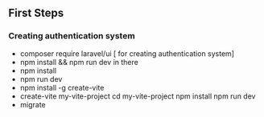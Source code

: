 ## First Steps
### Creating authentication system
- composer require laravel/ui [ for creating authentication system]
- npm install && npm run dev 
in there 
- npm install
- npm run dev
- npm install -g create-vite
- create-vite my-vite-project
cd my-vite-project
npm install
npm run dev
- migrate
